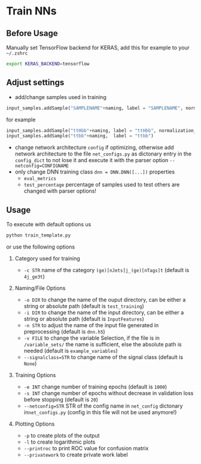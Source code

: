 # Train NNs
## Before Usage
Manually set TensorFlow backend for KERAS, add this for example to your `~/.zshrc`
```bash
export KERAS_BACKEND=tensorflow
```

## Adjust settings
- add/change samples used in training
```python
input_samples.addSample("SAMPLENAME"+naming, label = "SAMPLENAME", normalization_weight = FLOAT)
```
for example
```python
input_samples.addSample("ttHbb"+naming, label = "ttHbb", normalization_weight = 2.)
input_samples.addSample("ttbb"+naming,  label = "ttbb")
```

- change network architecture `config` if optimizing, otherwise add network architecture to the file `net_configs.py` as dictonary entry in the `config_dict` to not lose it and execute it with the parser option `--netconfig=CONFIGNAME`
- only change DNN training class `dnn = DNN.DNN([...])` properties 
	- `eval_metrics` 
	- `test_percentage` percentage of samples used to test
  others are changed with parser options!

## Usage
To execute with default options us 
```bash
python train_template.py 
```
or use the following options 
1. Category used for training
	- `-c STR` name of the category `(ge)[nJets]j_(ge)[nTags]t` 
	(default is `4j_ge3t`)

2. Naming/File Options
	- `-o DIR` to change the name of the ouput directory, can be either a string or absolute path
	(default is `test_training`)
	- `-i DIR` to change the name of the input directory, can be either a string or absolute path 
	(default is `InputFeatures`)
	- `-n STR` to adjust the name of the input file generated in preprocessing 
	(default is `dnn.h5`)
	- `-v FILE` to change the variable Selection, if the file is in `/variable_sets/` the name is sufficient, else the absolute path is needed 
	(default is `example_variables`)
	- `--signalclass=STR` to change name of the signal class 
	(default is `None`)

3. Training Options
	- `-e INT` change number of training epochs 
	(default is `1000`)
	- `-s INT` change number of epochs without decrease in validation loss before stopping
	(default is `20`)
	- `--netconfig=STR` STR of the config name in `net_config` dictonary in`net_configs.py` (config in this file will not be used anymore!)

4. Plotting Options
	- `-p` to create plots of the output 
	- `-l` to create logarithmic plots 
	- `--printroc` to print ROC value for confusion matrix
	- `--privatework` to create private work label 

